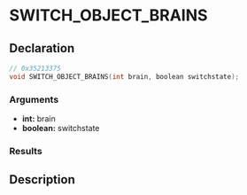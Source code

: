 # SWITCH_OBJECT_BRAINS

## Declaration
```cpp
// 0x35213375
void SWITCH_OBJECT_BRAINS(int brain, boolean switchstate);
```

### Arguments
- **int:** brain
- **boolean:** switchstate

### Results

## Description
